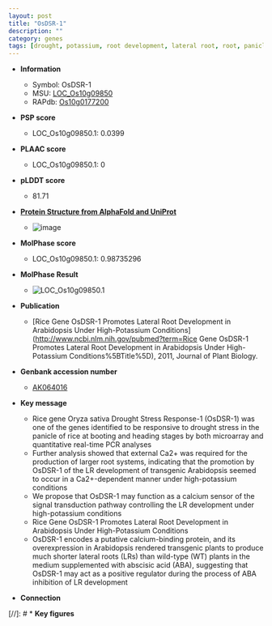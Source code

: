 ```yaml
---
layout: post
title: "OsDSR-1"
description: ""
category: genes
tags: [drought, potassium, root development, lateral root, root, panicle,  ABA ]
---
```


* **Information**  
    + Symbol: OsDSR-1  
    + MSU: [LOC_Os10g09850](http://rice.plantbiology.msu.edu/cgi-bin/ORF_infopage.cgi?orf=LOC_Os10g09850)  
    + RAPdb: [Os10g0177200](http://rapdb.dna.affrc.go.jp/viewer/gbrowse_details/irgsp1?name=Os10g0177200)  

* **PSP score**  
    + LOC_Os10g09850.1: 0.0399 

* **PLAAC score**  
    + LOC_Os10g09850.1: 0 

* **pLDDT score**
    + 81.71

* **[Protein Structure from AlphaFold and UniProt](https://www.uniprot.org/uniprotkb/Q33AI7/entry#structure)**
    + ![image](https://ricepsp.github.io/images/Q3/AF-Q33AI7-F1.png)

* **MolPhase score**
    + LOC_Os10g09850.1: 0.98735296

* **MolPhase Result**
    + ![LOC_Os10g09850.1](https://304243504.github.io/Pictures/LOC_Os10g/LOC_Os10g09850.1.png)

* **Publication**  
    + [Rice Gene OsDSR-1 Promotes Lateral Root Development in Arabidopsis Under High-Potassium Conditions](http://www.ncbi.nlm.nih.gov/pubmed?term=Rice Gene OsDSR-1 Promotes Lateral Root Development in Arabidopsis Under High-Potassium Conditions%5BTitle%5D), 2011, Journal of Plant Biology.

* **Genbank accession number**  
    + [AK064016](http://www.ncbi.nlm.nih.gov/nuccore/AK064016)

* **Key message**  
    + Rice gene Oryza sativa Drought Stress Response-1 (OsDSR-1) was one of the genes identified to be responsive to drought stress in the panicle of rice at booting and heading stages by both microarray and quantitative real-time PCR analyses
    + Further analysis showed that external Ca2+ was required for the production of larger root systems, indicating that the promotion by OsDSR-1 of the LR development of transgenic Arabidopsis seemed to occur in a Ca2+-dependent manner under high-potassium conditions
    + We propose that OsDSR-1 may function as a calcium sensor of the signal transduction pathway controlling the LR development under high-potassium conditions
    + Rice Gene OsDSR-1 Promotes Lateral Root Development in Arabidopsis Under High-Potassium Conditions
    + OsDSR-1 encodes a putative calcium-binding protein, and its overexpression in Arabidopsis rendered transgenic plants to produce much shorter lateral roots (LRs) than wild-type (WT) plants in the medium supplemented with abscisic acid (ABA), suggesting that OsDSR-1 may act as a positive regulator during the process of ABA inhibition of LR development

* **Connection**  

[//]: # * **Key figures**  


